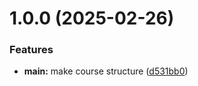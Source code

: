 # 1.0.0 (2025-02-26)


### Features

* **main:** make course structure ([d531bb0](https://github.com/vviktoriaa1/os-intro/commit/d531bb085d43be7702619a5fd329672d7db1cee8))



